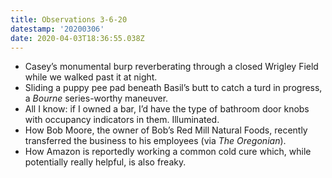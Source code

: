 ```yaml
---
title: Observations 3-6-20
datestamp: '20200306'
date: 2020-04-03T18:36:55.038Z
---
```

- Casey’s monumental burp reverberating through a closed Wrigley Field while we walked past it at night.
- Sliding a puppy pee pad beneath Basil’s butt to catch a turd in progress, a *Bourne* series-worthy maneuver.
- All I know: if I owned a bar, I’d have the type of bathroom door knobs with occupancy indicators in them. Illuminated.
- How Bob Moore, the owner of Bob’s Red Mill Natural Foods, recently transferred the business to his employees (via *The Oregonian*).
- How Amazon is reportedly working a common cold cure which, while potentially really helpful, is also freaky.